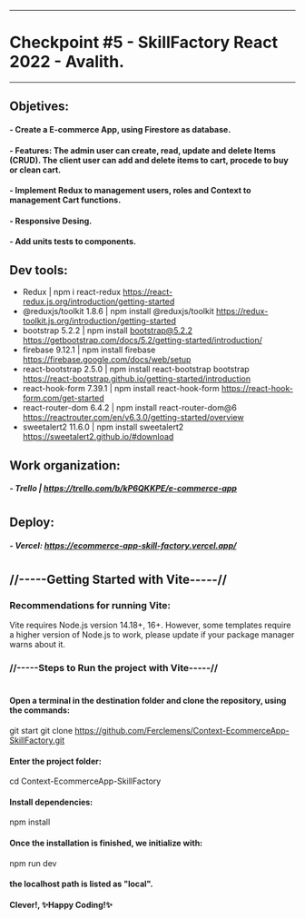 -------------------------------------------------------------------------------------
# Checkpoint #5 - SkillFactory React 2022 - Avalith.
-------------------------------------------------------------------------------------
## Objetives:
#### - Create a E-commerce App, using Firestore as database. 
#### - Features: The admin user can create, read, update and delete Items (CRUD). The client user can add and delete items to cart, procede to buy or clean cart.
#### - Implement Redux to management users, roles and Context to management Cart functions. 
#### - Responsive Desing.
#### - Add units tests to components.
## Dev tools:
- Redux | npm i react-redux
    https://react-redux.js.org/introduction/getting-started
- @reduxjs/toolkit 1.8.6 | npm install @reduxjs/toolkit
    https://redux-toolkit.js.org/introduction/getting-started
- bootstrap 5.2.2 | npm install bootstrap@5.2.2
    https://getbootstrap.com/docs/5.2/getting-started/introduction/
- firebase 9.12.1 | npm install firebase
    https://firebase.google.com/docs/web/setup
- react-bootstrap 2.5.0 | npm install react-bootstrap bootstrap
    https://react-bootstrap.github.io/getting-started/introduction
- react-hook-form 7.39.1 | npm install react-hook-form
       https://react-hook-form.com/get-started
- react-router-dom 6.4.2 | npm install react-router-dom@6
    https://reactrouter.com/en/v6.3.0/getting-started/overview
- sweetalert2 11.6.0 | npm install sweetalert2
    https://sweetalert2.github.io/#download
## Work organization: 
##### - Trello | https://trello.com/b/kP6QKKPE/e-commerce-app
#
## Deploy:
##### - Vercel: https://ecommerce-app-skill-factory.vercel.app/
#
## //-----Getting Started with Vite-----//

### Recommendations for running Vite:

Vite requires Node.js version 14.18+, 16+. However, some templates require a
higher version of Node.js to work, please update if your package manager
warns about it.

###  //-----Steps to Run the project with Vite-----//
#
#### Open a terminal in the destination folder and clone the repository, using the commands:

git start
git clone https://github.com/Ferclemens/Context-EcommerceApp-SkillFactory.git

#### Enter the project folder:

cd Context-EcommerceApp-SkillFactory

#### Install dependencies:

npm install

#### Once the installation is finished, we initialize with:

npm run dev

#### the localhost path is listed as "local". 
#### Clever!, ✨Happy Coding!✨
